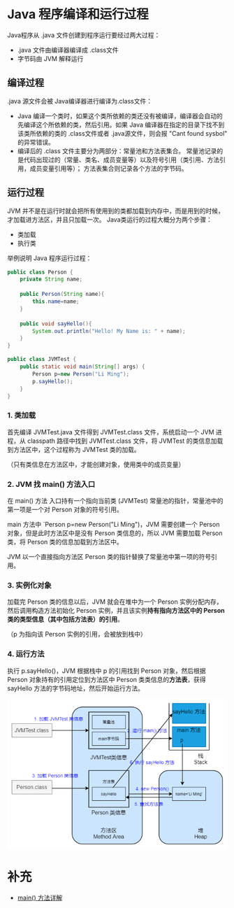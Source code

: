 # Java 程序编译和运行过程

Java程序从 \.java 文件创建到程序运行要经过两大过程：

-  \.java 文件由编译器编译成 \.class文件
- 字节码由 JVM 解释运行

## 编译过程

.java 源文件会被 Java编译器进行编译为.class文件：

- Java 编译一个类时，如果这个类所依赖的类还没有被编译，编译器会自动的先编译这个所依赖的类，然后引用。如果 Java 编译器在指定的目录下找不到该类所依赖的类的 \.class文件或者 \.java源文件，则会报
  "Cant found sysbol" 的异常错误。
- 编译后的 \.class 文件主要分为两部分：常量池和方法表集合。
  常量池记录的是代码出现过的（常量、类名、成员变量等）以及符号引用（类引用、方法引用，成员变量引用等）；
  方法表集合则记录各个方法的字节码。



## 运行过程

JVM 并不是在运行时就会把所有使用到的类都加载到内存中，而是用到的时候，才加载进方法区，并且只加载一次。
Java类运行的过程大概分为两个步骤：

- 类加载
- 执行类

举例说明 Java 程序运行过程：

```java
public class Person {
    private String name;

    public Person(String name){
        this.name=name;
    }

    public void sayHello(){
        System.out.println("Hello! My Name is: " + name);
    }
}
```

```java
public class JVMTest {
    public static void main(String[] args) {
        Person p=new Person("Li Ming");
        p.sayHello();
    }
}
```

### 1. 类加载

首先编译 JVMTest.java 文件得到 JVMTest.class 文件，系统启动一个 JVM 进程，从 classpath 路径中找到 JVMTest.class 文件，将 JVMTest 的类信息加载到方法区中，这个过程称为   JVMTest 类的加载。

（只有类信息在方法区中，才能创建对象，使用类中的成员变量）

### 2. JVM 找 main() 方法入口

在 main() 方法 入口持有一个指向当前类 (JVMTest) 常量池的指针，常量池中的第一项是一个对 Person 对象的符号引用。

main 方法中 `Person p=new Person("Li Ming")，JVM 需要创建一个 Person 对象，但是此时方法区中是没有 Person 类信息的，所以 JVM 需要加载 Person 类，将 Person 类的信息加载到方法区中。

JVM 以一个直接指向方法区 Person 类的指针替换了常量池中第一项的符号引用。

### 3. 实例化对象

加载完 Person 类的信息以后，JVM 就会在堆中为一个 Person 实例分配内存，然后调用构造方法初始化 Person 实例，并且该实例**持有指向方法区中的 Person 类的类型信息（其中包括方法表）的引用**。

（p 为指向该 Person 实例的引用，会被放到栈中）

### 4. 运行方法

执行 p.sayHello()，JVM 根据栈中 p 的引用找到 Person 对象，然后根据 Person 对象持有的引用定位到方法区中 Person 类类信息的**方法表**，获得 sayHello 方法的字节码地址，然后开始运行方法。

<div align="center">
   <img src="https://github.com/DuHouAn/ImagePro/raw/master/JVM/9bbddeeb-e939-41f0-8e8e-2b1a0aa7e0a7.png" width="700px"/>
</div>


# 补充

- [main() 方法详解](https://www.cnblogs.com/bingyimeiling/p/10409728.html)